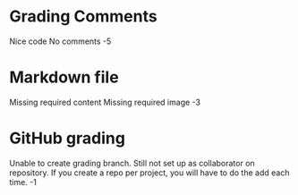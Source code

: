 # Grading Comments

Nice code
No comments 
-5

# Markdown file
Missing required content
Missing required image
-3

# GitHub grading
Unable to create grading branch. Still not set up as collaborator on repository. If you create a repo per project, you will have to do the add each time.
-1
